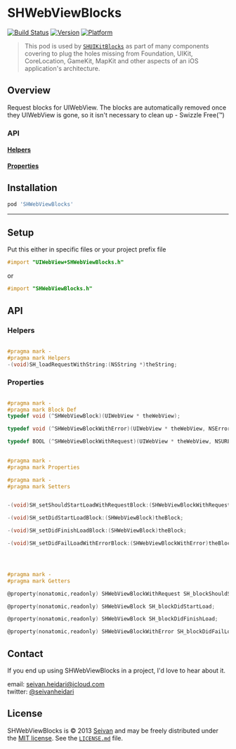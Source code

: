SHWebViewBlocks
==========
[![Build Status](https://travis-ci.org/seivan/SHWebViewBlocks.png?branch=master)](https://travis-ci.org/seivan/SHWebViewBlocks)
[![Version](https://cocoapod-badges.herokuapp.com/v/SHWebViewBlocks/badge.png)](http://cocoadocs.org/docsets/SHWebViewBlocks)
[![Platform](https://cocoapod-badges.herokuapp.com/p/SHWebViewBlocks/badge.png)](http://cocoadocs.org/docsets/SHWebViewBlocks)

> This pod is used by [`SHUIKitBlocks`](https://github.com/seivan/SHUIKitBlocks) as part of many components covering to plug the holes missing from Foundation, UIKit, CoreLocation, GameKit, MapKit and other aspects of an iOS application's architecture.

Overview
--------
Request blocks for UIWebView. 
The blocks are automatically removed once they UIWebView is gone, so it isn't necessary to clean up - Swizzle Free(™)

### API

#### [Helpers](https://github.com/seivan/SHWebViewBlocks#helpers-1)

#### [Properties](https://github.com/seivan/SHWebViewBlocks#properties-1)


Installation
------------

```ruby
pod 'SHWebViewBlocks'
```

***

Setup
-----

Put this either in specific files or your project prefix file

```objective-c
#import "UIWebView+SHWebViewBlocks.h"
```
or
```objective-c
#import "SHWebViewBlocks.h"
```


API
-----

### Helpers

```objective-c

#pragma mark -
#pragma mark Helpers
-(void)SH_loadRequestWithString:(NSString *)theString;


```

### Properties

```objective-c

#pragma mark -
#pragma mark Block Def
typedef void (^SHWebViewBlock)(UIWebView * theWebView);

typedef void (^SHWebViewBlockWithError)(UIWebView * theWebView, NSError * theError);

typedef BOOL (^SHWebViewBlockWithRequest)(UIWebView * theWebView, NSURLRequest * theRequest,UIWebViewNavigationType theNavigationType);

                                            
#pragma mark -
#pragma mark Properties

#pragma mark -
#pragma mark Setters


-(void)SH_setShouldStartLoadWithRequestBlock:(SHWebViewBlockWithRequest)theBlock;

-(void)SH_setDidStartLoadBlock:(SHWebViewBlock)theBlock;

-(void)SH_setDidFinishLoadBlock:(SHWebViewBlock)theBlock;

-(void)SH_setDidFailLoadWithErrorBlock:(SHWebViewBlockWithError)theBlock;




#pragma mark -
#pragma mark Getters

@property(nonatomic,readonly) SHWebViewBlockWithRequest SH_blockShouldStartLoadingWithRequest;

@property(nonatomic,readonly) SHWebViewBlock SH_blockDidStartLoad;

@property(nonatomic,readonly) SHWebViewBlock SH_blockDidFinishLoad;

@property(nonatomic,readonly) SHWebViewBlockWithError SH_blockDidFailLoadWithError;

```


Contact
-------

If you end up using SHWebViewBlocks in a project, I'd love to hear about it.

email: [seivan.heidari@icloud.com](mailto:seivan.heidari@icloud.com)  
twitter: [@seivanheidari](https://twitter.com/seivanheidari)

## License

SHWebViewBlocks is © 2013 [Seivan](http://www.github.com/seivan) and may be freely
distributed under the [MIT license](http://opensource.org/licenses/MIT).
See the [`LICENSE.md`](https://github.com/seivan/SHWebViewBlocks/blob/master/LICENSE.md) file.

